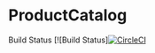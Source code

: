 # ProductCatalog
Build Status
[![Build Status][![CircleCI](https://circleci.com/gh/YutaroMiy/ProductCatalog.svg?style=svg)](https://circleci.com/gh/YutaroMiy/ProductCatalog)

